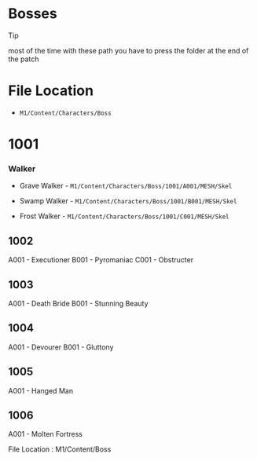 # Bosses 


>[!TIP]
> most of the time with these path you have to press the folder at the end of the patch 
>
>
>


# File Location 


* `M1/Content/Characters/Boss`


# 1001 
### Walker 

- Grave Walker - `M1/Content/Characters/Boss/1001/A001/MESH/Skel`


- Swamp Walker - `M1/Content/Characters/Boss/1001/B001/MESH/Skel`


- Frost Walker - `M1/Content/Characters/Boss/1001/C001/MESH/Skel`




1002 
-----
A001 - Executioner 
B001 - Pyromaniac
C001 - Obstructer 


1003 
-----
A001 - Death Bride 
B001 - Stunning Beauty 


1004 
-----
A001 - Devourer
B001 - Gluttony 


1005
-----
A001 - Hanged Man


1006
-----
A001 - Molten Fortress 


File Location : M1/Content/Boss